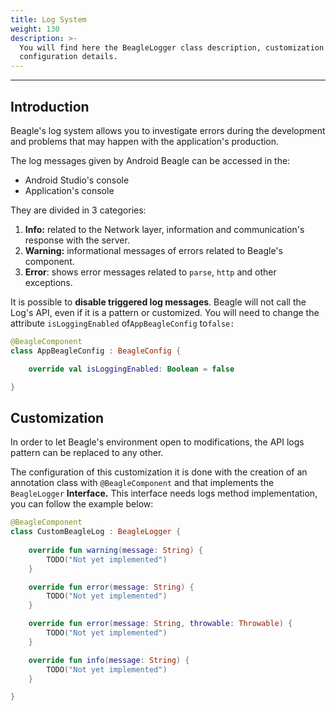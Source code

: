 ```yaml
---
title: Log System
weight: 130
description: >-
  You will find here the BeagleLogger class description, customization and
  configuration details.
---
```


---

## Introduction

Beagle's log system allows you to investigate errors during the development and problems that may happen with the application's production. 

The log messages given by Android Beagle can be accessed in the:

* Android Studio's console
* Application's console 

They are divided in 3 categories: 

1. **Info:** related to the Network layer, information and communication's response with the server. 
2. **Warning:** informational messages of errors related to Beagle's component. 
3. **Error**: shows error messages related to  `parse`, `http` and other exceptions.

It is possible to **disable triggered log messages**. Beagle will not call the Log's API, even if it is a pattern or customized. You will need to change the attribute `isLoggingEnabled` of`AppBeagleConfig` to`false:`


```kotlin
@BeagleComponent
class AppBeagleConfig : BeagleConfig {

    override val isLoggingEnabled: Boolean = false

}
```


## Customization

In order to let Beagle's environment open to modifications, the API logs pattern can be replaced to any other.

The configuration of this customization it is done with the creation of an annotation class with `@BeagleComponent` and that implements the `BeagleLogger` **Interface.** This interface needs logs method implementation, you can follow the example below: 

```kotlin
@BeagleComponent
class CustomBeagleLog : BeagleLogger {
    
    override fun warning(message: String) {
        TODO("Not yet implemented")
    }

    override fun error(message: String) {
        TODO("Not yet implemented")
    }

    override fun error(message: String, throwable: Throwable) {
        TODO("Not yet implemented")
    }

    override fun info(message: String) {
        TODO("Not yet implemented")
    }

}
```
